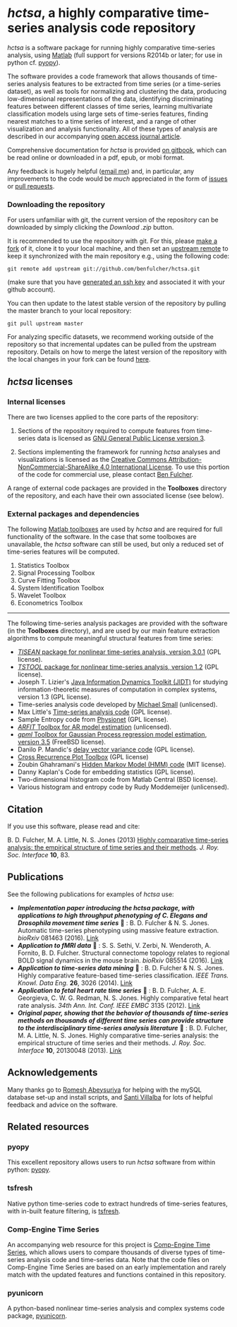 # *hctsa*, a highly comparative time-series analysis code repository

*hctsa* is a software package for running highly comparative time-series analysis, using [Matlab](www.mathworks.com/products/matlab/) (full support for versions R2014b or later; for use in python cf. [pyopy](https://github.com/strawlab/pyopy)).

The software provides a code framework that allows thousands of time-series analysis features to be extracted from time series (or a time-series dataset), as well as tools for normalizing and clustering the data, producing low-dimensional representations of the data, identifying discriminating features between different classes of time series, learning multivariate classification models using large sets of time-series features, finding nearest matches to a time series of interest, and a range of other visualization and analysis functionality.
All of these types of analysis are described in our accompanying [open access journal article](http://rsif.royalsocietypublishing.org/content/10/83/20130048.full).

Comprehensive documentation for *hctsa* is provided [on gitbook](https://www.gitbook.com/book/benfulcher/highly-comparative-time-series-analysis-manual/details), which can be read online or downloaded in a pdf, epub, or mobi format.

Any feedback is hugely helpful ([email me](mailto:ben.d.fulcher@gmail.com)) and, in particular, any improvements to the code would be _much_ appreciated in the form of [issues](https://github.com/benfulcher/hctsa/issues) or [pull requests](https://help.github.com/articles/using-pull-requests/).

### Downloading the repository

For users unfamiliar with git, the current version of the repository can be downloaded by simply clicking the *Download .zip* button.

It is recommended to use the repository with git.
For this, please [make a fork](https://help.github.com/articles/fork-a-repo/) of it, clone it to your local machine, and then set an [upstream remote](https://help.github.com/articles/fork-a-repo/#step-3-configure-git-to-sync-your-fork-with-the-original-spoon-knife-repository) to keep it synchronized with the main repository e.g., using the following code:
```
git remote add upstream git://github.com/benfulcher/hctsa.git
```
(make sure that you have [generated an ssh key](https://help.github.com/articles/generating-ssh-keys/) and associated it with your github account).

You can then update to the latest stable version of the repository by pulling the master branch to your local repository:
```
git pull upstream master
```

For analyzing specific datasets, we recommend working outside of the repository so that incremental updates can be pulled from the upstream repository.
Details on how to merge the latest version of the repository with the local changes in your fork can be found [here](https://help.github.com/articles/syncing-a-fork/).

## *hctsa* licenses

### Internal licenses

There are two licenses applied to the core parts of the repository:

1. Sections of the repository required to compute features from time-series data is licensed as [GNU General Public License version 3](http://www.gnu.org/licenses/gpl-3.0.en.html).

2. Sections implementing the framework for running *hctsa* analyses and visualizations is licensed as the [Creative Commons Attribution-NonCommercial-ShareAlike 4.0 International License](http://creativecommons.org/licenses/by-nc-sa/4.0/).
To use this portion of the code for commercial use, please contact [Ben Fulcher](ben.d.fulcher@gmail.com).

A range of external code packages are provided in the **Toolboxes** directory of the repository, and each have their own associated license (see below).

### External packages and dependencies

The following [Matlab toolboxes](https://mathworks.com/programs/nrd/matlab-toolbox-price-request.html?ref=ggl&s_eid=ppc_18665571802&q=matlab%20toolboxes%20price) are used by *hctsa* and are required for full functionality of the software.
In the case that some toolboxes are unavailable, the *hctsa* software can still be used, but only a reduced set of time-series features will be computed.

1. Statistics Toolbox
2. Signal Processing Toolbox
3. Curve Fitting Toolbox
4. System Identification Toolbox
5. Wavelet Toolbox
6. Econometrics Toolbox

---

The following time-series analysis packages are provided with the software (in the **Toolboxes** directory), and are used by our main feature extraction algorithms to compute meaningful structural features from time series:

* [*TISEAN* package for nonlinear time-series analysis, version 3.0.1](http://www.mpipks-dresden.mpg.de/~tisean/Tisean_3.0.1/index.html) (GPL license).
* [*TSTOOL* package for nonlinear time-series analysis, version 1.2](http://www.dpi.physik.uni-goettingen.de/tstool/) (GPL license).
* Joseph T. Lizier's [Java Information Dynamics Toolkit (JIDT)](https://github.com/jlizier/jidt) for studying information-theoretic measures of computation in complex systems, version 1.3 (GPL license).
* Time-series analysis code developed by [Michael Small](http://staffhome.ecm.uwa.edu.au/~00027830/code.html) (unlicensed).
* Max Little's [Time-series analysis code](http://www.maxlittle.net/software/index.php) (GPL license).
* Sample Entropy code from [Physionet](http://www.physionet.org/faq.shtml#license) (GPL license).
* [*ARFIT* Toolbox for AR model estimation](http://climate-dynamics.org/software/#arfit) (unlicensed).
* [*gpml* Toolbox for Gaussian Process regression model estimation, version 3.5](http://www.gaussianprocess.org/gpml/code/matlab/doc/) (FreeBSD license).
* Danilo P. Mandic's [delay vector variance code](http://www.commsp.ee.ic.ac.uk/~mandic/dvv.htm) (GPL license).
* [Cross Recurrence Plot Toolbox](http://tocsy.pik-potsdam.de/CRPtoolbox/) (GPL license)
* Zoubin Ghahramani's [Hidden Markov Model (HMM) code](http://mlg.eng.cam.ac.uk/zoubin/software.html) (MIT license).
* Danny Kaplan's Code for embedding statistics (GPL license).
* Two-dimensional histogram code from Matlab Central (BSD license).
* Various histogram and entropy code by Rudy Moddemeijer (unlicensed).

## Citation

If you use this software, please read and cite:

B. D. Fulcher, M. A. Little, N. S. Jones (2013) [Highly comparative time-series analysis: the empirical structure of time series and their methods](http://rsif.royalsocietypublishing.org/content/10/83/20130048.full). *J. Roy. Soc. Interface* **10**, 83.


## Publications

See the following publications for examples of *hctsa* use:
* ***Implementation paper introducing the hctsa package, with applications to high throughput phenotyping of C. Elegans and Drosophila movement time series*** &#x1F4D7; : B. D. Fulcher & N. S. Jones. Automatic time-series phenotyping using massive feature extraction. *bioRxiv* 081463 (2016). [Link](http://biorxiv.org/lookup/doi/10.1101/081463)
* ***Application to fMRI data*** &#x1F4D7; : S. S. Sethi, V. Zerbi, N. Wenderoth, A. Fornito, B. D. Fulcher. Structural connectome topology relates to regional BOLD signal dynamics in the mouse brain. *bioRxiv* 085514 (2016). [Link](http://biorxiv.org/lookup/doi/10.1101/085514)
* ***Application to time-series data mining*** &#x1F4D7; : B. D. Fulcher & N. S. Jones. Highly comparative feature-based time-series classification. *IEEE Trans. Knowl. Data Eng.* **26**, 3026 (2014). [Link](http://ieeexplore.ieee.org/lpdocs/epic03/wrapper.htm?arnumber=6786425)
* ***Application to fetal heart rate time series*** &#x1F4D7; : B. D. Fulcher, A. E. Georgieva, C. W. G. Redman, N. S. Jones. Highly comparative fetal heart rate analysis. *34th Ann. Int. Conf. IEEE EMBC* 3135 (2012). [Link](http://ieeexplore.ieee.org/xpls/abs_all.jsp?arnumber=6346629)
* ***Original paper, showing that the behavior of thousands of time-series methods on thousands of different time series can provide structure to the interdisciplinary time-series analysis literature*** &#x1F4D7; : B. D. Fulcher, M. A. Little, N. S. Jones. Highly comparative time-series analysis: the empirical structure of time series and their methods. *J. Roy. Soc. Interface* **10**, 20130048 (2013). [Link](http://rsif.royalsocietypublishing.org/content/10/83/20130048.full)


## Acknowledgements

Many thanks go to [Romesh Abeysuriya](https://github.com/RomeshA) for helping with the mySQL database set-up and install scripts, and [Santi Villalba](https://github.com/sdvillal) for lots of helpful feedback and advice on the software.

## Related resources

### pyopy

This excellent repository allows users to run *hctsa* software from within python: [pyopy](https://github.com/strawlab/pyopy).

### tsfresh
Native python time-series code to extract hundreds of time-series features, with in-built feature filtering, is [tsfresh](https://github.com/blue-yonder/tsfresh).

### Comp-Engine Time Series

An accompanying web resource for this project is [Comp-Engine Time Series](http://www.comp-engine.org/timeseries), which allows users to compare thousands of diverse types of time-series analysis code and time-series data.
Note that the code files on Comp-Engine Time Series are based on an early implementation and rarely match with the updated features and functions contained in this repository.

### pyunicorn

A python-based nonlinear time-series analysis and complex systems code package, [pyunicorn](http://scitation.aip.org/content/aip/journal/chaos/25/11/10.1063/1.4934554).
